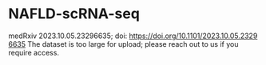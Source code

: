 # NAFLD-scRNA-seq
medRxiv 2023.10.05.23296635; doi: https://doi.org/10.1101/2023.10.05.23296635
The dataset is too large for upload; please reach out to us if you require access.
